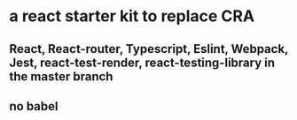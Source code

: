 # a react starter kit to replace CRA

## React, React-router, Typescript, Eslint, Webpack, Jest, react-test-render, react-testing-library in the master branch

## no babel
